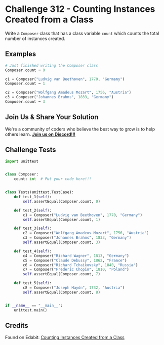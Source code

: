 # Challenge 312 - Counting Instances Created from a Class

Write a `Composer` class that has a class variable `count` which counts the total number of instances created.

## Examples
```python
# Just finished writing the Composer class
Composer.count ➞ 0

c1 = Composer("Ludvig van Beethoven", 1770, "Germany")
Composer.count ➞ 1

c2 = Composer("Wolfgang Amadeus Mozart", 1756, "Austria")
c3 = Composer("Johannes Brahms", 1833, "Germany")
Composer.count ➞ 3
```
## Join Us & Share Your Solution

We're a community of coders who believe the best way to grow is to help others learn. **[Join us on Discord!!!](https://discord.gg/sfHykntuGy)**

## Challenge Tests
```python
import unittest


class Composer:
    count: int  # Put your code here!!!


class Tests(unittest.TestCase):
    def test_1(self):
        self.assertEqual(Composer.count, 0)

    def test_2(self):
        c1 = Composer("Ludvig van Beethoven", 1770, "Germany")
        self.assertEqual(Composer.count, 1)

    def test_3(self):
        c2 = Composer("Wolfgang Amadeus Mozart", 1756, "Austria")
        c3 = Composer("Johannes Brahms", 1833, "Germany")
        self.assertEqual(Composer.count, 3)

    def test_4(self):
        c4 = Composer("Richard Wagner", 1813, "Germany")
        c5 = Composer("Claude Debussy", 1862, "France")
        c6 = Composer("Richard Tchaikovsky", 1840, "Russia")
        c7 = Composer("Frederic Chopin", 1810, "Poland")
        self.assertEqual(Composer.count, 7)

    def test_5(self):
        c8 = Composer("Joseph Haydn", 1732, "Austria")
        self.assertEqual(Composer.count, 8)


if __name__ == "__main__":
    unittest.main()
```
## Credits

Found on Edabit: [Counting Instances Created from a Class](https://edabit.com/challenge/TkbgxTEn7rxd9hmx7)
